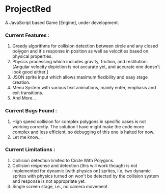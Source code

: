 # ProjectRed
A JavaScript based Game [Engine], under development.

### Current Features :

1. Greedy algorithms for collision detection between circle and any closed polygon and it's response in position as well as velocities based on physical properties.
2. Physics processing which includes gravity, friction, and restitution. [Angular velocity depiction is not accurate yet, and accurate one doesn't look good either.]
3. JSON sprite input which allows maximum flexibility and easy stage creation.
4. Menu System with various text animations, mainly enter, emphasis and exit transitions.
5. And More...

### Current Bugs Found :

1. High speed collision for complex polygons in specific cases is not working correctly. The solution I have might make the code more complex and less efficient, so debugging of this one is halted for now.
2. Let me know...

### Current Limitations :

1. Collision detection limited to Circle With Polygons.
2. Collision response and detection (this will work though) is not implemented for dynamic [with physics on] sprites, i.e, two dynamic sprites with physics turned on won't be detected by the collision system and response is not appropriate yet.
3. Single screen stage, i.e., no camera movement.